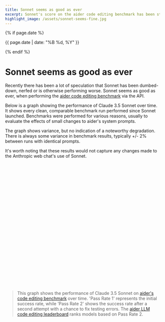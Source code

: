 ```yaml
---
title: Sonnet seems as good as ever
excerpt: Sonnet's score on the aider code editing benchmark has been stable since it launched.
highlight_image: /assets/sonnet-seems-fine.jpg
---
```

{% if page.date %}
<p class="post-date">{{ page.date | date: "%B %d, %Y" }}</p>
{% endif %}

# Sonnet seems as good as ever

Recently there has been a lot of speculation that Sonnet has been
dumbed-down, nerfed or is otherwise performing worse.
Sonnet seems as good as ever, when performing the
[aider code editing benchmark](/docs/benchmarks.html#the-benchmark)
via the API.

Below is a graph showing the performance of Claude 3.5 Sonnet over time.
It shows every clean, comparable benchmark run performed since Sonnet launched.
Benchmarks were performed for various reasons, usually
to evaluate the effects of small changes to aider's system prompts.

The graph shows variance, but no indication of a noteworthy
degradation.
There is always some variance in benchmark results, typically +/- 2%
between runs with identical prompts.

It's worth noting that these results would not capture any changes
made to the Anthropic web chat's use of Sonnet.

<div class="chart-container" style="position: relative; height:400px; width:100%">
    <canvas id="sonnetPerformanceChart"></canvas>
</div>

<script src="https://cdn.jsdelivr.net/npm/chart.js"></script>
<script src="https://cdn.jsdelivr.net/npm/moment@2.29.4/moment.min.js"></script>
<script src="https://cdn.jsdelivr.net/npm/chartjs-adapter-moment@1.0.1/dist/chartjs-adapter-moment.min.js"></script>
<script>
document.addEventListener('DOMContentLoaded', function() {
    var ctx = document.getElementById('sonnetPerformanceChart').getContext('2d');
    var sonnetData = {{ site.data.sonnet-fine | jsonify }};

    var chartData = sonnetData.map(item => ({
        x: moment(item.date).toDate(),
        y1: item.pass_rate_1,
        y2: item.pass_rate_2
    })).sort((a, b) => a.x - b.x);

    new Chart(ctx, {
        type: 'scatter',
        data: {
            datasets: [{
                label: 'Pass Rate 1',
                data: chartData.map(item => ({ x: item.x, y: item.y1 })),
                backgroundColor: 'rgb(75, 192, 192)',
                pointRadius: 5,
                pointHoverRadius: 7
            }, {
                label: 'Pass Rate 2',
                data: chartData.map(item => ({ x: item.x, y: item.y2 })),
                backgroundColor: 'rgb(255, 99, 132)',
                pointRadius: 5,
                pointHoverRadius: 7
            }]
        },
        options: {
            responsive: true,
            maintainAspectRatio: false,
            scales: {
                y: {
                    beginAtZero: true,
                    title: {
                        display: true,
                        text: 'Pass Rate (%)',
                        font: {
                            size: 14
                        }
                    },
                    ticks: {
                        font: {
                            size: 12
                        }
                    }
                },
                x: {
                    type: 'time',
                    time: {
                        unit: 'day'
                    },
                    title: {
                        display: true,
                        text: 'Date',
                        font: {
                            size: 14
                        }
                    },
                    ticks: {
                        font: {
                            size: 12
                        }
                    }
                }
            },
            plugins: {
                title: {
                    display: true,
                    text: 'Claude 3.5 Sonnet Performance Over Time',
                    font: {
                        size: 18
                    }
                },
                legend: {
                    labels: {
                        font: {
                            size: 14
                        }
                    }
                },
                tooltip: {
                    callbacks: {
                        label: function(context) {
                            let label = context.dataset.label || '';
                            if (label) {
                                label += ': ';
                            }
                            if (context.parsed.y !== null) {
                                label += context.parsed.y.toFixed(1) + '%';
                            }
                            return label;
                        }
                    }
                }
            }
        }
    });
});
</script>

> This graph shows the performance of Claude 3.5 Sonnet on 
[aider's code editing benchmark](/docs/benchmarks.html#the-benchmark)
> over time. 'Pass Rate 1' represents the initial success rate, while 'Pass Rate 2' shows the success rate after a second attempt with a chance to fix testing errors. 
> The 
> [aider LLM code editing leaderboard](https://aider.chat/docs/leaderboards/)
> ranks models based on Pass Rate 2.

